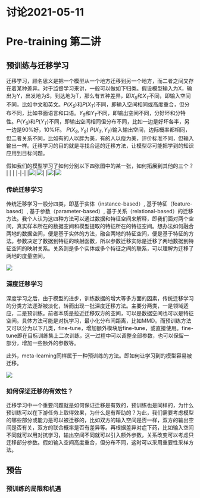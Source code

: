 讨论2021-05-11
=

# Pre-training 第二讲
## 预训练与迁移学习

迁移学习，顾名思义是把一个模型从一个地方迁移到另一个地方，而二者之间又存在着某种差异。对于监督学习来讲，一般可以做如下归类。假设模型输入为X，输出为Y，出发地为S，到达地为T，那么有五种差异，即$X_S$和$X_T$不同，即输入空间不同，比如中文和英文。$P(X_S)$和$P(X_T)$不同，即输入空间相同或高度重合，但分布不同，比如书面语言和口语。$Y_S$和$Y_T$不同，即输出空间不同，分好坏和分特性。$P(Y_S)$和$P(Y_T)$不同，即输出空间相同但分布不同，比如一边是好坏各半，另一边是90%好，10%坏。 $P(X_S, Y_S)$ $P(X_T, Y_T)$输入输出空间，边际概率都相同，但二者关系不同，比如有的人以胖为美，有的人以瘦为美，评价标准不同，但输入输出一样。迁移学习的目的就是寻找合适的迁移方法，让模型尽可能把学到的知识应用到目标问题。

假如我们的模型学习了如何分别以下四张图中的某一张，如何拓展到其他的三个？
| | |
|-|-|
|![](https://i.imgur.com/afnlti1.png )|![](https://i.imgur.com/jUv9nMZ.png )|
|![](https://i.imgur.com/m8mfzkS.jpg )|![](https://i.imgur.com/XIHNjDh.png )

### 传统迁移学习
传统迁移学习一般分四类，即基于实体（instance-based）, 基于特征（feature-based）, 基于参数（parameter-based）, 基于关系（relational-based）的迁移方法。我个人认为这四种方法可以通过数据和特征空间来解释，即我们面对两个空间，真实样本所在的数据空间和模型提取的特征所在的特征空间。想办法如何融合两地的数据空间，便是基于实体的方法，融合两地的特征空间，便是基于特征的方法。参数决定了数据到特征的映射函数，所以参数迁移实际是迁移了两地数据到特征空间的映射关系。关系则是多个实体或多个特征之间的联系，可以理解为迁移了两地的度量空间。

![](https://i.imgur.com/BfphUiK.png)

### 深度迁移学习
深度学习之后，由于模型的进步，训练数据的增大等多方面的因素，传统迁移学习的分类方法逐渐被淡化，转而出现一批深度迁移方法。主要分两类，一是领域适应，二是预训练。前者本质是拉近迁移双方的空间，可以是数据空间也可以是特征空间。具体方法可能是对抗学习，最小化分布间距离，比如MMD。而预训练方法又可以分为以下几类，fine-tune，增加额外模块后fine-tune，或直接使用。fine-tune即在目标训练集上二次训练，这一过程中可以调整全部参数，也可以保留一部分，增加一些额外的参数等。

此外，meta-learning同样属于一种预训练的方法。即如何让学习到的模型容易被迁移。

![](https://i.imgur.com/PzPKFOj.png)


### 如何保证迁移的有效性？

迁移学习中一个重要问题就是如何保证迁移是有效的，预训练也是同样的，为什么预训练可以在下游任务上取得效果，为什么是有帮助的？为此，我们需要考虑模型的哪些部分或能力是可以被迁移的，比如双方的输入空间是否一样，双方的输出空间是否有关，双方的联合概率是否有差异等。再根据差异对症下药，比如输入空间不同就可以用对抗学习，输出空间不同就可以引入额外参数，关系改变可以考虑只迁移部分参数。假如输入空间高度重合，但分布不同，这时可以采用重要性采样方法。

## 预告
### 预训练的局限和机遇

